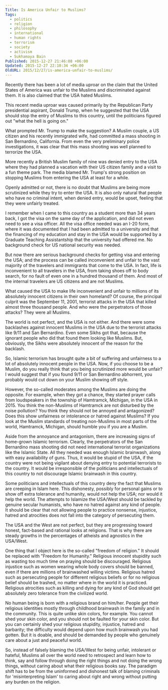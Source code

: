 ```yaml
---
Title: Is America Unfair to Muslims?
Tags:
  - politics
  - religion
  - philosophy
  - international
  - human rights
  - terrorism
  - society
  - activism
  - Sukhamaya Bain
Published: 2015-12-27 21:46:08 +06:00
Updated: 2015-12-27 22:10:34 +06:00
OldURL: 2015/12/27/is-america-unfair-to-muslims/
---
```


Recently there has been a lot of media uproar on the claim that the United States of America was unfair to the Muslims and discriminated against them. It is also claimed that the USA hated Muslims.

This recent media uproar was caused primarily by the Republican Party presidential aspirant, Donald Trump, when he suggested that the USA should stop the entry of Muslims to this country, until the politicians figured out "what the hell is going on."

What prompted Mr. Trump to make the suggestion? A Muslim couple, a US citizen and his recently immigrated wife, had committed a mass shooting in San Bernardino, California. From even the very preliminary police investigations, it was clear that this mass shooting was well planned to terrorize the USA.

More recently a British Muslim family of nine was denied entry to the USA where they had planned a vacation with their US citizen family and a visit to a fun theme park. The media blamed Mr. Trump's strong position on stopping Muslims from entering the USA at least for a while.

Openly admitted or not, there is no doubt that Muslims are being more scrutinized while they try to enter the USA. It is also only natural that people who have no criminal intent, when denied entry, would be upset, feeling that they were unfairly treated.

I remember when I came to this country as a student more than 34 years back, I got the visa on the same day of the application, and did not even need to see a visa officer. All the visa office needed was an I-20 form, where it was documented that I had been admitted to a university and that the financing of my education and stay in the USA would be supported by a Graduate Teaching Assistantship that the university had offered me. No background check for US national security was needed.

But now there are serious background checks for getting visa and entering the USA; and the process can be called inconvenient and unfair to the vast majority of the travelers and immigrants that come to the USA. In fact, life is inconvenient to all travelers in the USA, from taking shoes off to body search, for no fault of even one in a hundred thousand of them. And most of the internal travelers are US citizens and are not Muslims.

What caused the USA to make life inconvenient and unfair to millions of its absolutely innocent citizens in their own homeland? Of course, the principal culprit was the September 11, 2001, terrorist attacks in the USA that killed almost three thousand people. And who were the perpetrators of those attacks? They were all Muslims.

The world is not perfect, and the USA is not either. And there were some backlashes against innocent Muslims in the USA due to the terrorist attacks like 9/11 and San Bernardino. Even some Sikhs got that, because the ignorant people who did that found them looking like Muslims. But, obviously, the Sikhs were absolutely innocent of the reason for the backlash.

So, Islamic terrorism has brought quite a bit of suffering and unfairness to a lot of absolutely innocent people in the USA. Now, if you choose to be a Muslim, do you really think that you being scrutinized more would be unfair? I would suggest that if you found 9/11 or San Bernardino abhorrent, you probably would cut down on your Muslim showing off style.

However, the so-called moderates among the Muslims are doing the opposite. For example, when they got a chance, they started prayer calls from loudspeakers in the township of Hamtramck, Michigan, in the USA in 2015. You think the non-Muslims of Hamtramck are not disturbed by the noise pollution? You think they should not be annoyed and antagonized? Does this show unfairness or intolerance or hatred against Muslims? If you look at the Muslim standards of treating non-Muslims in most parts of the world, Hamtramck, Michigan, should humble you if you are a Muslim.

Aside from the annoyance and antagonism, there are increasing signs of home-grown Islamic terrorism. Clearly, the perpetrators of the San Bernardino mass shooting did not need international terrorist organizations like the Islamic State. All they needed was enough Islamic brainwash, along with easy availability of guns. Thus, it would be stupid of the USA, if the country were not being vigilant about denying entry to potential terrorists to the country. It would be irresponsible of the politicians and intellectuals of this country to not discourage Islamic brainwash in this country.

Some politicians and intellectuals of this country deny the fact that Muslims are creeping in Islam here. This dishonesty, possibly for personal gains or to show off extra tolerance and humanity, would not help the USA; nor would it help the world. The attempts to Islamize the USA/West should be tackled by genuine secular humanists, who have no hatred against any kind of people. It should be clear that not allowing people to practice nonsense, injustice, hatred and atrocities does not fall into the category of persecuting them.

The USA and the West are not perfect, but they are progressing toward honest, fact-based and rational looks at religions. That is why there are steady growths in the percentages of atheists and agnostics in the USA/West.

One thing that I object here is the so-called "freedom of religion." It should be replaced with "Freedom for Humanity." Religious innocent stupidity such as wasting too much time on praying should be discouraged. Religious injustice such as women wearing whole body covers should be banned, even if there are millions of brainwashed willing victims. Religious hatred such as persecuting people for different religious beliefs or for no religious belief should be trashed, no matter where in the world it is practiced. Religious atrocities such as killing and dying for any kind of God should get absolutely zero tolerance from the civilized world.

No human being is born with a religious brand on him/her. People get their religious identities mostly through childhood brainwash in the family and in the community. This is quite unlike skin colors, for example. You cannot shed your skin color, and you should not be faulted for your skin color. But you can certainly shed your religious stupidity, injustice, hatred and barbarity; the difficulty would depend upon how much brainwash you had gotten. But it is doable, and should be demanded by people who genuinely care about a just and peaceful world.

So, instead of falsely blaming the USA/West for being unfair, intolerant or hateful, Muslims all over the world need to retrospect and learn how to think, say and follow through doing the right things and not doing the wrong things, without caring about what their religious books say. The paradigm shift has to be from the uninformed and dishonest talk of blaming criminals for 'misinterpreting Islam' to caring about right and wrong without putting any burden on the religion.
